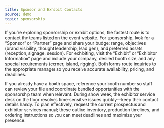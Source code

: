 ```yaml
---
title: Sponsor and Exhibit Contacts
source: demo
topic: sponsorship
---
```

If you’re exploring sponsorship or exhibit options, the fastest route is to contact the teams listed on the event website. For sponsorship, look for a “Sponsor” or “Partner” page and share your budget range, objectives (brand visibility, thought leadership, lead gen), and preferred assets (reception, signage, session). For exhibiting, visit the “Exhibit” or “Exhibitor Information” page and include your company, desired booth size, and any special requirements (corner, island, rigging). Both forms route inquiries to the appropriate manager so you receive accurate availability, pricing, and deadlines.

If you already have a booth space, reference your booth number so staff can review your file and coordinate bundled opportunities with the sponsorship team when relevant. During show week, the exhibitor service desk on the floor resolves time‑sensitive issues quickly—keep their contact details handy. To plan effectively, request the current prospectus and exhibitor services manual; these outline inventory, production timelines, and ordering instructions so you can meet deadlines and maximize your presence.
